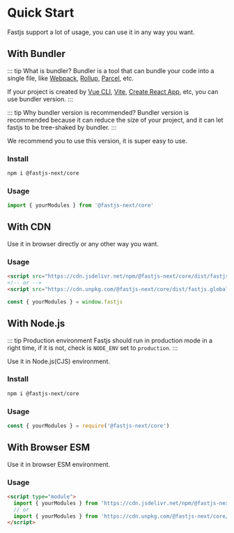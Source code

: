 # Quick Start

Fastjs support a lot of usage, you can use it in any way you want.

## With Bundler <Badge text="Recommended" />

::: tip What is bundler?
Bundler is a tool that can bundle your code into a single file, like [Webpack](https://webpack.js.org/), [Rollup](https://rollupjs.org/guide/en/), [Parcel](https://parceljs.org/), etc.

If your project is created by [Vue CLI](https://cli.vuejs.org/), [Vite](https://vitejs.dev/), [Create React App](https://create-react-app.dev/), etc, you can use bundler version.
::: 

::: tip Why bundler version is recommended?
Bundler version is recommended because it can reduce the size of your project, and it can let fastjs to be tree-shaked by bundler.
::: 

We recommend you to use this version, it is super easy to use.

### Install



```bash
npm i @fastjs-next/core
```

### Usage

```js
import { yourModules } from '@fastjs-next/core'
```

## With CDN

Use it in browser directly or any other way you want.

### Usage

```html
<script src="https://cdn.jsdelivr.net/npm/@fastjs-next/core/dist/fastjs.global.js"></script>
<!-- or -->
<script src="https://cdn.unpkg.com/@fastjs-next/core/dist/fastjs.global.js"></script>
```

```js
const { yourModules } = window.fastjs
```

## With Node.js

::: tip Production environment
Fastjs should run in production mode in a right time, if it is not, check is `NODE_ENV` set to `production`.
::: 

Use it in Node.js(CJS) environment.

### Install

```bash
npm i @fastjs-next/core
```

### Usage

```js
const { yourModules } = require('@fastjs-next/core')
```

## With Browser ESM

Use it in browser ESM environment.

### Usage

```html
<script type="module">
  import { yourModules } from 'https://cdn.jsdelivr.net/npm/@fastjs-next/core/dist/fastjs.esm.js'
  // or
  import { yourModules } from 'https://cdn.unpkg.com/@fastjs-next/core/dist/fastjs.esm.js'
</script>
```